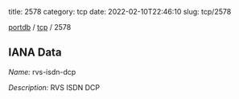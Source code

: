 title: 2578
category: tcp
date: 2022-02-10T22:46:10
slug: tcp/2578

[portdb](/) / [tcp](/category/tcp.html) / 2578


## IANA Data

_Name:_ rvs-isdn-dcp

_Description:_ RVS ISDN DCP

